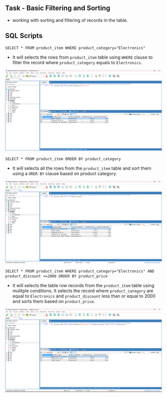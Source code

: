 ## Task - Basic Filtering and Sorting

- working with sorting and filtering of records in the table.

## SQL Scripts

```
SELECT * FROM product_item WHERE product_category="Electronics"
```

- It will selects the rows from `product_item` table using `WHERE` clause to filter the record where `product_category` equals to `Electronics`.

![where](./assets/where.png)

```
SELECT * FROM product_item ORDER BY product_category
```

- It will selects all the rows from the `product_item` table and sort them using a `ORER BY` clause based on product category.

![Order-by](./assets/orderby.png)


```
SELECT * FROM product_item WHERE product_category="Electronics" AND product_discount <=2000 ORDER BY product_price
```

- It will selects the table row records from the `product_item` table using mulitple conditions. It selects the record where `product_category` are equal to `Electronics` and `product_discount` less than or equal to 2000 and sorts them based on `product_price`.

![multiple-condition](./assets/multiconditions.png)